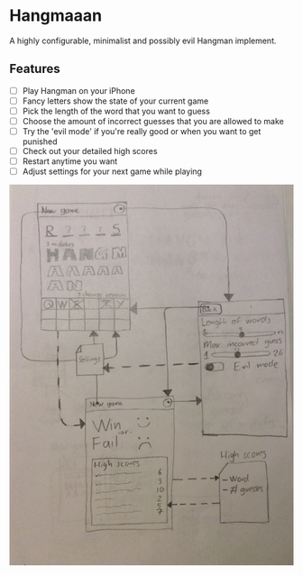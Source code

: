 Hangmaaan
=========

A highly configurable, minimalist and possibly evil Hangman implement.

## Features

- [ ] Play Hangman on your iPhone
- [ ] Fancy letters show the state of your current game
- [ ] Pick the length of the word that you want to guess
- [ ] Choose the amount of incorrect guesses that you are allowed to make
- [ ] Try the 'evil mode' if you're really good or when you want to get punished
- [ ] Check out your detailed high scores
- [ ] Restart anytime you want
- [ ] Adjust settings for your next game while playing

![Application flow](ui_flow.jpg)
